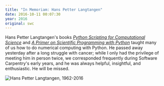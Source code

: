 ```yaml
---
title: "In Memoriam: Hans Petter Langtangen"
date: 2016-10-11 00:07:30
year: 2016
original: swc
---
```


Hans Petter Langtangen's books
*[Python Scripting for Computational Science](https://www.amazon.com/Python-Scripting-Computational-Science-Engineering/dp/3540739157/)*
and
*[A Primer on Scientific Programming with Python](https://www.amazon.com/Scientific-Programming-Computational-Science-Engineering/dp/3642549586/)*
taught many of us how to do numerical computing with Python.
He passed away yesterday after a long struggle with cancer;
while I only had the privilege of meeting him in person twice,
we corresponded frequently during Software Carpentry's early years,
and he was always helpful, insightful, and enthusiastic.
He will be missed.

<img alt="Hans Petter Langtangen, 1962-2016" src="{{'/files/2016/10/hans-petter-langtangen.jpg' | relative_url}}" class="centered">
